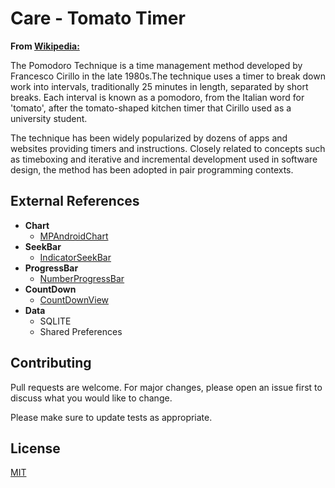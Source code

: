 # Care - Tomato Timer

**From [Wikipedia:](https://en.wikipedia.org/wiki/Pomodoro_Technique)**

The Pomodoro Technique is a time management method developed by Francesco Cirillo in the late 1980s.The technique uses a timer to break down work into intervals, traditionally 25 minutes in length, separated by short breaks. Each interval is known as a pomodoro, from the Italian word for 'tomato', after the tomato-shaped kitchen timer that Cirillo used as a university student.

The technique has been widely popularized by dozens of apps and websites providing timers and instructions. Closely related to concepts such as timeboxing and iterative and incremental development used in software design, the method has been adopted in pair programming contexts.

## External References

* **Chart**
  * [MPAndroidChart](https://github.com/PhilJay/MPAndroidChart) 
* **SeekBar**
  * [IndicatorSeekBar](https://github.com/warkiz/IndicatorSeekBar)
* **ProgressBar**
  * [NumberProgressBar](https://github.com/daimajia/NumberProgressBar) 
* **CountDown**
  * [CountDownView](https://github.com/iwgang/CountdownView) 
* **Data**
  * SQLITE
  * Shared Preferences


## Contributing
Pull requests are welcome. For major changes, please open an issue first to discuss what you would like to change.

Please make sure to update tests as appropriate.


## License
[MIT](https://github.com/MarioAvolio/Care-TomatoTimer/blob/master/LICENSE)

